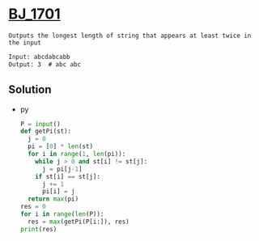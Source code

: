 # [BJ_1701](https://acmicpc.net/problem/1701)

```en
Outputs the longest length of string that appears at least twice in the input
```

```txt
Input: abcdabcabb
Output: 3  # abc abc
```

## Solution

* py

  ```py
  P = input()
  def getPi(st):
    j = 0
    pi = [0] * len(st)
    for i in range(1, len(pi)):
      while j > 0 and st[i] != st[j]:
        j = pi[j-1]
      if st[i] == st[j]:
        j += 1
        pi[i] = j
    return max(pi)
  res = 0
  for i in range(len(P)):
    res = max(getPi(P[i:]), res)
  print(res)
  ```
